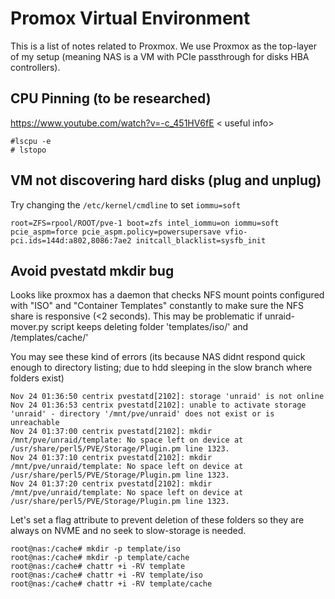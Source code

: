 # Promox Virtual Environment

This is a list of notes related to Proxmox. We use Proxmox as the top-layer of my setup (meaning NAS is a VM with PCIe passthrough for disks HBA controllers).

## CPU Pinning (to be researched)

https://www.youtube.com/watch?v=-c_451HV6fE < useful info>

```
#lscpu -e
# lstopo
```

## VM not discovering hard disks (plug and unplug)

Try changing the `/etc/kernel/cmdline` to set `iommu=soft`

```
root=ZFS=rpool/ROOT/pve-1 boot=zfs intel_iommu=on iommu=soft pcie_aspm=force pcie_aspm.policy=powersupersave vfio-pci.ids=144d:a802,8086:7ae2 initcall_blacklist=sysfb_init
```

## Avoid pvestatd mkdir bug

Looks like proxmox has a daemon that checks NFS mount points configured with "ISO" and "Container Templates" constantly to make sure the NFS share is responsive (<2 seconds). This may be problematic if unraid-mover.py script keeps deleting folder 'templates/iso/' and /templates/cache/'

You may see these kind of errors (its because NAS didnt respond quick enough to directory listing; due to hdd sleeping in the slow branch where folders exist)
```
Nov 24 01:36:50 centrix pvestatd[2102]: storage 'unraid' is not online
Nov 24 01:36:53 centrix pvestatd[2102]: unable to activate storage 'unraid' - directory '/mnt/pve/unraid' does not exist or is unreachable
Nov 24 01:37:00 centrix pvestatd[2102]: mkdir /mnt/pve/unraid/template: No space left on device at /usr/share/perl5/PVE/Storage/Plugin.pm line 1323.
Nov 24 01:37:10 centrix pvestatd[2102]: mkdir /mnt/pve/unraid/template: No space left on device at /usr/share/perl5/PVE/Storage/Plugin.pm line 1323.
Nov 24 01:37:20 centrix pvestatd[2102]: mkdir /mnt/pve/unraid/template: No space left on device at /usr/share/perl5/PVE/Storage/Plugin.pm line 1323.
```

Let's set a flag attribute to prevent deletion of these folders so they are always on NVME and no seek to slow-storage is needed.

```
root@nas:/cache# mkdir -p template/iso
root@nas:/cache# mkdir -p template/cache
root@nas:/cache# chattr +i -RV template
root@nas:/cache# chattr +i -RV template/iso
root@nas:/cache# chattr +i -RV template/cache
```